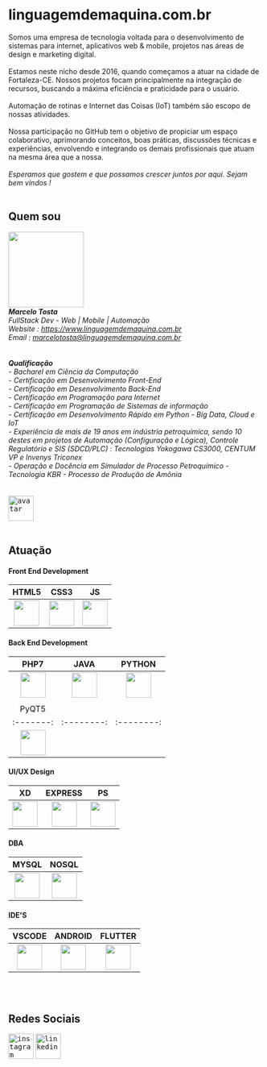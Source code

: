 
# linguagemdemaquina.com.br

Somos uma empresa de tecnologia voltada para o desenvolvimento de sistemas para internet, aplicativos web & mobile, projetos nas áreas de design e marketing digital.
<br>
<br>
Estamos neste nicho desde 2016, quando começamos a atuar na cidade de Fortaleza-CE. Nossos projetos focam principalmente na integração de recursos, buscando a máxima eficiência e praticidade para o usuário. 
<br>
<br>
Automação de rotinas e Internet das Coisas (IoT) também são escopo de nossas atividades.
<br>
<br>
Nossa participação no GitHub tem o objetivo de propiciar um espaço colaborativo, aprimorando conceitos, boas práticas, discussões técnicas e experiências, envolvendo e integrando os demais profissionais que atuam na mesma área que a nossa.
<br>
<br>
*Esperamos que gostem e que possamos crescer juntos por aqui. Sejam bem vindos !*
<br>
<br>

## Quem sou ##

<kbd><img id="foto_pessoal" width="150px" height="150px" src="https://www.linguagemdemaquina.com.br/2025/imagens/foto_pessoal.jpg"></kbd>
<br>
***Marcelo Tosta***
<br>
*FullStack Dev - Web | Mobile | Automação*
<br>
*Website : https://www.linguagemdemaquina.com.br*
<br>
*Email : marcelotosta@linguagemdemaquina.com.br*
<br>
<br>
<br>
***Qualificação***
<br>
*- Bacharel em Ciência da Computação*
<br>
*- Certificação em Desenvolvimento Front-End*
<br>
*- Certificação em Desenvolvimento Back-End*
<br>
*- Certificação em Programação para Internet*
<br>
*- Certificação em Programação de Sistemas de informação*
<br>
*- Certificação em Desenvolvimento Rápido em Python - Big Data, Cloud e IoT*
<br>
*- Experiência de mais de 19 anos em indústria petroquímica, sendo 10 destes em projetos de Automação (Configuração e Lógica), Controle Regulatório e SIS  (SDCD/PLC) : Tecnologias Yokogawa CS3000, CENTUM VP e Invenys Triconex*
<br>
*- Operação e Docência em Simulador de Processo Petroquímico - Tecnologia KBR - Processo de Produção de Amônia*
<br>
<br>
<br>
<kbd>
  <img alt="avatar" width="50px" height="50px" src="https://www.linguagemdemaquina.com.br/portifolio/landingpage_paralax/imagens_paralax/avatar.png"/>
</kbd>
<br>
<br>

## Atuação ##

#### Front End Development ####

|HTML5|CSS3|JS|
|:-------:|:--------:|:--------:|
|<kbd><img id="html5" width="50px" height="50px" src="https://www.linguagemdemaquina.com.br/portifolio/icones/icone_html5.png"></kbd>|<kbd><img id="css3" width="50px" height="50px" src="https://www.linguagemdemaquina.com.br/portifolio/icones/icone_css3.png"></kbd>|<kbd><img id="js" width="50px" height="50px" src="https://www.linguagemdemaquina.com.br/portifolio/icones/icone_js.png"></kbd>|


#### Back End Development ####

|PHP7|JAVA|PYTHON|
|:-------:|:--------:|:--------:|
|<kbd><img id="php7" width="50px" height="50px" src="https://www.linguagemdemaquina.com.br/portifolio/icones/iconephp7.png"></kbd>|<kbd><img id="java" width="50px" height="50px" src="https://www.linguagemdemaquina.com.br/portifolio/icones/iconejava.png"></kbd>|<kbd><img id="python" width="50px" height="50px" src="https://www.linguagemdemaquina.com.br/portifolio/icones/iconepython.png"></kbd>|
||||
|PyQT5|     |      |
|:-------:|:--------:|:--------:|
|<kbd><img id="qt5" width="50px" height="50px" src="https://www.linguagemdemaquina.com.br/portifolio/icones/iconeqt.png"></kbd>|

#### UI/UX Design ####

|XD|EXPRESS|PS|
|:-------:|:--------:|:--------:|
|<kbd><img id="xd" width="50px" height="50px" src="https://www.linguagemdemaquina.com.br/portifolio/icones/iconexd.png"></kbd>|<kbd><img id="adobe_express" width="50px" height="50px" src="https://www.linguagemdemaquina.com.br/portifolio/icones/iconeadobexpress.png"></kbd>|<kbd><img id="js" width="50px" height="50px" src="https://www.linguagemdemaquina.com.br/portifolio/icones/iconeps.png"></kbd>| 


#### DBA ####

|MYSQL|NOSQL|
|:-------:|:--------:|
|<kbd><img id="mysql" width="50px" height="50px" src="https://www.linguagemdemaquina.com.br/portifolio/icones/iconemy-sql.png"></kbd>|<kbd><img id="nosql" width="50px" height="50px" src="https://www.linguagemdemaquina.com.br/portifolio/icones/iconenosql.png"></kbd>|

#### IDE'S ####

|VSCODE|ANDROID|FLUTTER|
|:-------:|:--------:|:--------:|
|<kbd><img id="vscode" width="50px" height="50px" src="https://www.linguagemdemaquina.com.br/portifolio/icones/iconevscode.png"></kbd>|<kbd><img id="android" width="50px" height="50px" src="https://www.linguagemdemaquina.com.br/portifolio/icones/iconeandroid.png"></kbd>|<kbd><img id="flutter" width="50px" height="50px" src="https://www.linguagemdemaquina.com.br/portifolio/icones/iconeflutter.png"></kbd>|

<br>
<br>

## Redes Sociais ##
[<kbd><img alt="instagram" width="50px" height="50px" src="https://www.linguagemdemaquina.com.br/portifolio/icones/iconeinsta.png" /></kbd>](https://www.instagram.com/linguagemdemaquina/)
[<kbd><img alt="linkedin" width="50px" height="50px" src="https://www.linguagemdemaquina.com.br/portifolio/icones/iconelinkedin.png" /></kbd>](https://www.linkedin.com/in/marcelotostadesantana/)



